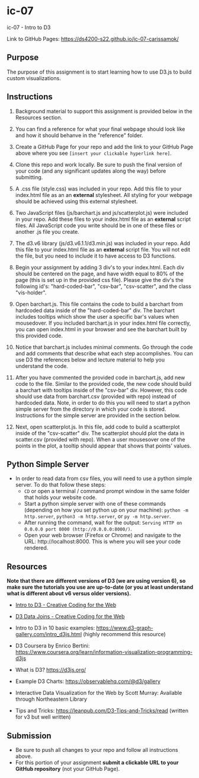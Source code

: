 # ic-07
ic-07 - Intro to D3

Link to GitHub Pages: https://ds4200-s22.github.io/ic-07-carissamok/

## Purpose

The purpose of this assignment is to start learning how to use D3.js to build custom visualizations.  

## Instructions

1. Background material to support this assignment is provided below in the Resources section.  

1. You can find a reference for what your final webpage should look like and how it should behanve in the "reference" folder. 

1. Create a GitHub Page for your repo and add the link to your GitHub Page above where you see `[insert your clickable hyperlink here]`. 

1. Clone this repo and work locally. Be sure to push the final version of your code (and any significant updates along the way) before submitting. 

1. A .css file (style.css) was included in your repo. Add this file to your index.html file as an an **external** stylesheet. All styling for your webpage should be achieved using this external stylesheet.  

1. Two JavaScript files (js/barchart.js and js/scatterplot.js) were included in your repo. Add these files to your index.html file as an **external** script files. All JavaScript code you write should be in one of these files or another .js file you create. 

1. The d3.v6 library (js/d3.v6.1.1/d3.min.js) was included in your repo. Add this file to your index.html file as an **external** script file. You will not edit the file, but you need to include it to have access to D3 functions.     

1. Begin your assignment by adding 3 div's to your index.html. Each div should be centered on the page, and have width equal to 80% of the page (this is set up in the provided css file). Please give the div's the following id's: "hard-coded-bar", "csv-bar", "csv-scatter", and the class "vis-holder".  

1. Open barchart.js. This file contains the code to build a barchart from hardcoded data inside of the "hard-coded-bar" div. The barchart includes tooltips which show the user a specific bar's values when mousedover. If you included barchart.js in your index.html file correctly, you can open index.html in your browser and see the barchart built by this provided code.

1. Notice that barchart.js includes minimal comments. Go through the code and add comments that describe what each step accomplishes. You can use D3 the references below and lecture material to help you understand the code.

1. After you have commented the provided code in barchart.js, add new code to the file. Similar to the provided code, the new code should build a barchart with tooltips inside of the "csv-bar" div. However, this code should use data from barchart.csv (provided with repo) instead of hardcoded data. Note, in order to do this you will need to start a python simple server from the directory in which your code is stored. Instructions for the simple server are provided in the section below.         

1. Next, open scatterplot.js. In this file, add code to build a scatterplot inside of the "csv-scatter" div. The scatterplot should plot the data in scatter.csv (provided with repo). When a user mousesover one of the points in the plot, a tooltip should appear that shows that points' values.    

## Python Simple Server

- In order to read data from csv files, you will need to use a python simple server. To do that follow these steps:
  - `CD` or open a terminal / command prompt window in the same folder that holds your website code.
  - Start a python simple server with one of these commands (depending on how you set python up on your machine): `python -m http.server`, `python3 -m http.server`, or `py -m http.server`. 
  - After running the command, wait for the output: `Serving HTTP on 0.0.0.0 port 8000 (http://0.0.0.0:8000/)`.
  - Open your web browser (Firefox or Chrome) and navigate to the URL: http://localhost:8000. This is where you will see your code rendered. 

## Resources 

**Note that there are different versions of D3 (we are using version 6), so make sure the tutorials you use are up-to-date (or you at least understand what is different about v6 versus older versions).**

* [Intro to D3 - Creative Coding for the Web](https://www.fluidencodings.com/teaching-materials/cc-for-the-web/v1/page.php?pid=svg)

* [D3 Data Joins - Creative Coding for the Web](https://www.fluidencodings.com/teaching-materials/cc-for-the-web/v1/page.php?pid=data-joins) 

* Intro to D3 in 10 basic examples: https://www.d3-graph-gallery.com/intro_d3js.html (highly recommend this resource)

* D3 Coursera by Enrico Bertini: https://www.coursera.org/learn/information-visualization-programming-d3js

* What is D3? https://d3js.org/

* Example D3 Charts: https://observablehq.com/@d3/gallery

* Interactive Data Visualization for the Web by Scott Murray: Available through Northeastern Library

* Tips and Tricks: https://leanpub.com/D3-Tips-and-Tricks/read (written for v3 but well written)


## Submission

* Be sure to push all changes to your repo and follow all instructions above. 
* For this portion of your assignment **submit a clickable URL to your GitHub repository** (not your GitHub Page).  
